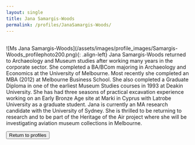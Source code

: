 ```yaml
---
layout: single
title: Jana Samargis-Woods
permalink: /profiles/JanaSamargis-Woods/
---
```

<br>
![Ms Jana Samargis-Woods](/assets/images/profile_images/Samargis-Woods_profilephoto200.png){: .align-left}
Jana Samargis-Woods returned to Archaeology and Museum studies after working many years in the corporate sector. She completed a BA/BCom majoring in Archaeology and Economics at the University of Melbourne. Most recently she completed an MBA (2012) at Melbourne Business School. She also completed a Graduate Diploma in one of the earliest Museum Studies courses in 1993 at Deakin University. She has had three seasons of practical excavation experience working on an Early Bronze Age site at Marki in Cyprus with Latrobe University as a graduate student. Jana is currently an MA research candidate with the University of Sydney. She is thrilled to be returning to research and to be part of the Heritage of the Air project where she will be investigating aviation museum collections in Melbourne.

<p><a href="http://www.heritageoftheair.org.au/profiles"><button class="button">Return to profiles</button></a></p>
